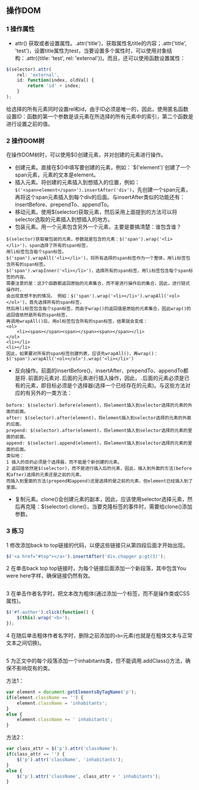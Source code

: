 ## 操作DOM

### 1 操作属性

* attr() 获取或者设置属性。.attr('title')，获取属性名title的内容；.attr('title', 'test')，设置title属性为test，当要设置多个属性时，可以使用对象结构：.attr({title: 'test', rel: 'external'})。而且，还可以使用函数设置属性：

```javascript
$(selector).attr(
	rel: 'external',
	id: function(index, oldVal) {
		return 'id' + index;
	}
);
```

给选择的所有元素同时设置rel和id，由于ID必须是唯一的，因此，使用匿名函数设置ID：函数的第一个参数是该元素在所选择的所有元素中的索引，第二个函数是进行设置之前的值。

### 2 操作DOM树

在操作DOM树时，可以使用$()创建元素，并对创建的元素进行操作。

* 创建元素。直接在$()中填写要创建的元素，例如：`$('<span>element</span>')`创建了一个span元素，元素的文本是element。
* 插入元素。将创建的元素插入到想插入的位置，例如：`$('<span>element</span>').insertAfter('div')`，先创建一个span元素，再将这个span元素插入到每个div的后面。与insertAfter类似的功能还有：insertBefore、prependTo、appendTo。
* 移动元素。使用$(selector)获取元素，然后采用上面提到的方法可以将selector选取的元素插入到想插入的地方。
* 包装元素。用一个元素包含另外一个元素，主要是要搞清楚：谁包含谁？

```
$(selector)获取被包装的元素，参数就是包含的元素：$('span').wrap('<li></li>')，span选择了所有的span标签，
用li标签包含每个span标签。
$('span').wrapAll('<li></li>')，将所有选择的span标签作为一个整体，用li标签包含所有的span标签。
$('span').wrapInner('<li></li>')，选择所有的span标签，用li标签包含每个span标签的内容。
需要注意的是：这3个函数都返回原始的元素集合，而不是进行操作后的集合，因此，进行链式操作时，
会出现意想不到的情况。 例如：$('span').wrap('<li></li>').wrapAll('<ol></ol>')，首先选择所有的span标签，
然后用li标签包含每个span标签，而由于wrap()的返回值是原始的元素集合，因此wrap()的返回值依然是所有的span标签，
再调用wrapAll()后，用ol标签包含所有的span标签，结果就会变成：
<ol>
	<li><span></span><span></span><span></span></li>
</ol>
<li></li>
<li></li>
因此，如果要对所有的span标签创建列表，应该先wrapAll()，再wrap()：$('span').wrapAll('<ol></ol>').wrap('<li></li>')
```

* 反向操作。前面的insertBefore()、insertAfter、prependTo、appendTo都是将`.`前面的元素对`.`后面的元素进行插入操作，因此，`.`后面的元素必须是已有的元素，即目标必须是个选择器(选择一个已经存在的元素)。与这些方法对应的有另外的一类方法：

```
before: $(selector).before(element)，将element插入到selector选择的元素的外面的前面。
after: $(selector).after(element)，将element插入到selector选择的元素的外面的后面。
prepend: $(selector).after(element)，将element插入到selector选择的元素的里面的前面。
append: $(selector).append(element)，将element插入到selector选择的元素的里面的后面。
类似地：
1 插入的目的必须是个选择器，而不能是个新创建的元素。
2 返回值依然是$(selector)，而不是进行插入后的元素，因此，插入到外面的方法(before和after)选择的元素还是之前的元素，
而插入到里面的方法(prepend和append)还是选择的是之前的元素，但element已经插入到了里面。
```

* 复制元素。clone()会创建元素的副本，因此，应该使用selector选择元素，然后再克隆：$(selector).clone()，当要克隆标签的事件时，需要给clone()添加参数。

### 3 练习

1 修改添加back to top链接的代码，以便这些链接只从第四段后面才开始出现。

```javascript
$('<a href="#top"></a>').insertAfter('div.chapger p:gt(3)');
```

2 在单击back top top链接时，为每个链接后面添加一个新段落，其中包含You were here字样，确保链接仍然有效。

```javascript

```

3 在单击作者名字时，把文本改为粗体(通过添加一个标签，而不是操作类或CSS属性)。

```javascript
$('#f-author').click(function() {
	$(this).wrap('<b>');
});
```

4 在随后单击粗体作者名字时，删除之前添加的`<b>`元素(也就是在粗体文本与正常文本之间切换)。

```javascript

```

5 为正文中的每个段落添加一个inhabitants类，但不能调用.addClass()方法，确保不影响现有的类。

方法1：

```javascript
var element = document.getElementsByTagName('p');
if(element.className == '') {
	element.className = 'inhabitants';
}
else {
	element.className += ' inhabitants';
}
```

方法2：

```javascript
var class_attr = $('p').attr('className');
if(class_attr == '') {
	$('p').attr('className', 'inhabitants');
}
else {
	$('p').attr('className', class_attr + ' inhabitants');
}
```